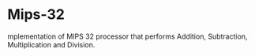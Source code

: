 # Mips-32
mplementation of MIPS 32 processor that performs Addition, Subtraction, Multiplication and Division.

